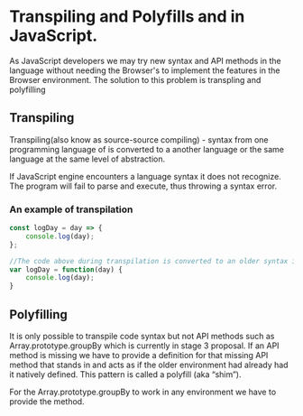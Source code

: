<!-- @format -->

# Transpiling and Polyfills and in JavaScript.

As JavaScript developers we may try new syntax and API methods in the language
without needing the Browser's to implement the features in the Browser
environment. The solution to this problem is transpling and polyfilling

## Transpiling

Transpiling(also know as source-source compiling) - syntax from one programming
language of is converted to a another language or the same language at the same
level of abstraction.

If JavaScript engine encounters a language syntax it does not recognize. The
program will fail to parse and execute, thus throwing a syntax error.

### An example of transpilation

```js
const logDay = day => {
	console.log(day);
};

//The code above during transpilation is converted to an older syntax in the language, an anonymous function from a newer syntax arrow function
var logDay = function(day) {
    console.log(day);
}
```
## Polyfilling
It is only possible to transpile code syntax but not API methods such as Array.prototype.groupBy which is currently in stage 3 proposal. If an API method is missing we have to provide a definition for that missing API method that stands in and acts as if the older environment had already had it natively defined. This pattern is called a polyfill (aka “shim”).

For the Array.prototype.groupBy to work in any environment we have to provide the method.
